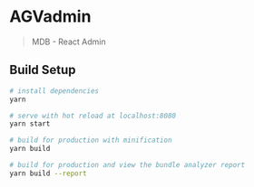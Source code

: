 # AGVadmin

> MDB - React Admin
## Build Setup

``` bash
# install dependencies
yarn

# serve with hot reload at localhost:8080
yarn start

# build for production with minification
yarn build

# build for production and view the bundle analyzer report
yarn build --report

